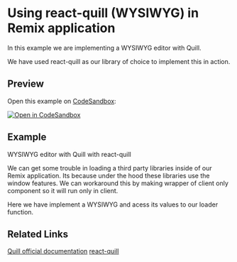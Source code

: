 # Using react-quill (WYSIWYG) in Remix application

In this example we are implementing a WYSIWYG editor with Quill. 

We have used react-quill as our library of choice to implement this in action.


## Preview

Open this example on [CodeSandbox](https://codesandbox.com):

<!-- TODO: update this link to the path for your example: -->

[![Open in CodeSandbox](https://codesandbox.io/static/img/play-codesandbox.svg)](https://codesandbox.io/s/github/remix-run/examples/tree/main/__template)

## Example

WYSIWYG editor with Quill with react-quill

We can get some trouble in loading a third party libraries inside of our Remix application. Its because under the hood these libraries use the window features. We can workaround this by making wrapper of client only component so it will run only in client. 

Here we have implement a WYSIWYG and acess its values to our loader function.

## Related Links

[Quill official documentation](https://quilljs.com/)
[react-quill](https://zenoamaro.github.io/react-quill/)
